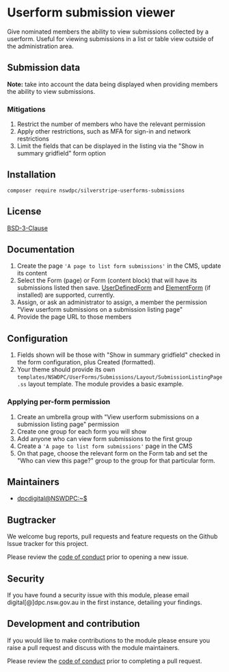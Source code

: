 # Userform submission viewer

Give nominated members the ability to view submissions collected by a userform. Useful for viewing submissions in a list or table view outside of the administration area.

## Submission data 

**Note:** take into account the data being displayed when providing members the ability to view submissions.

### Mitigations

1. Restrict the number of members who have the relevant permission
1. Apply other restrictions, such as MFA for sign-in and network restrictions
1. Limit the fields that can be displayed in the listing via the "Show in summary gridfield" form option

## Installation

```shell
composer require nswdpc/silverstripe-userforms-submissions
```

## License

[BSD-3-Clause](./LICENSE.md)

## Documentation

1. Create the page `'A page to list form submissions'` in the CMS, update its content
1. Select the Form (page) or Form (content block) that will have its submissions listed then save. [UserDefinedForm](https://github.com/silverstripe/silverstripe-userforms) and [ElementForm](https://github.com/dnadesign/silverstripe-elemental-userforms) (if installed) are supported, currently.
1. Assign, or ask an administrator to assign, a member the permission "View userform submissions on a submission listing page"
1. Provide the page URL to those members

## Configuration

1. Fields shown will be those with "Show in summary gridfield" checked in the form configuration, plus Created (formatted).
1. Your theme should provide its own `templates/NSWDPC/UserForms/Submissions/Layout/SubmissionListingPage.ss` layout template. The module provides a basic example.

### Applying per-form permission

1. Create an umbrella group with "View userform submissions on a submission listing page" permission
1. Create one group for each form you will show
1. Add anyone who can view form submissions to the first group
1. Create a `'A page to list form submissions'` page in the CMS
1. On that page, choose the relevant form on the Form tab and set the "Who can view this page?" group to the group for that particular form.

## Maintainers

+ [dpcdigital@NSWDPC:~$](https://dpc.nsw.gov.au)

## Bugtracker

We welcome bug reports, pull requests and feature requests on the Github Issue tracker for this project.

Please review the [code of conduct](./code-of-conduct.md) prior to opening a new issue.

## Security

If you have found a security issue with this module, please email digital[@]dpc.nsw.gov.au in the first instance, detailing your findings.

## Development and contribution

If you would like to make contributions to the module please ensure you raise a pull request and discuss with the module maintainers.

Please review the [code of conduct](./code-of-conduct.md) prior to completing a pull request.
